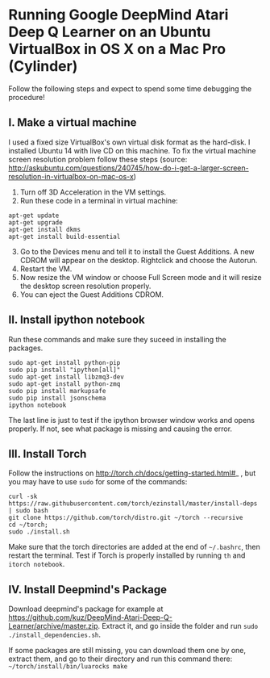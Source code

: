 Running Google DeepMind Atari Deep Q Learner on an Ubuntu VirtualBox in OS X on a Mac Pro (Cylinder)
==============================================================

Follow the following steps and expect to spend some time debugging the procedure!

I. Make a virtual machine
-------------------------

I used a fixed size VirtualBox's own virtual disk format as the hard-disk. I installed Ubuntu 14 with live CD on this machine. To fix the virtual machine screen resolution problem follow these steps (source: http://askubuntu.com/questions/240745/how-do-i-get-a-larger-screen-resolution-in-virtualbox-on-mac-os-x)

1. Turn off 3D Acceleration in the VM settings.
2. Run these code in a terminal in virtual machine:
```
apt‐get update
apt‐get upgrade
apt‐get install dkms
apt‐get install build‐essential
```
3. Go to the Devices menu and tell it to install the Guest Additions. A new CDROM will appear on the desktop. Rightclick and choose the Autorun.
4. Restart the VM.
5. Now resize the VM window or choose Full Screen mode and it will resize the desktop screen resolution properly.
6. You can eject the Guest Additions CDROM.

II. Install ipython notebook
----------------------------

Run these commands and make sure they suceed in installing the packages.
```
sudo apt-get install python-pip
sudo pip install "ipython[all]"
sudo apt-get install libzmq3-dev
sudo apt-get install python-zmq
sudo pip install markupsafe
sudo pip install jsonschema
ipython notebook
```
The last line is just to test if the ipython browser window works and opens properly. If not, see what package is missing and causing the error.

III. Install Torch
------------------

Follow the instructions on http://torch.ch/docs/getting-started.html#_ , but you may have to use `sudo` for some of the commands:
```
curl -sk https://raw.githubusercontent.com/torch/ezinstall/master/install-deps | sudo bash
git clone https://github.com/torch/distro.git ~/torch --recursive
cd ~/torch;
sudo ./install.sh
```
Make sure that the torch directories are added at the end of `~/.bashrc`, then restart the terminal. Test if Torch is properly installed by running `th` and `itorch notebook`.


IV. Install Deepmind's Package
------------------------------

Download deepmind's package for example at https://github.com/kuz/DeepMind-Atari-Deep-Q-Learner/archive/master.zip. Extract it, and go inside the folder and run `sudo ./install_dependencies.sh`.

If some packages are still missing, you can download them one by one, extract them, and go to their directory and run this command there:
`~/torch/install/bin/luarocks make`
